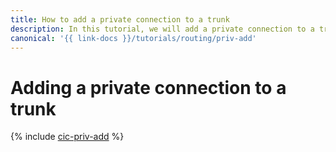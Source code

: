 ```yaml
---
title: How to add a private connection to a trunk
description: In this tutorial, we will add a private connection to a trunk.
canonical: '{{ link-docs }}/tutorials/routing/priv-add'
---
```


# Adding a private connection to a trunk

{% include [cic-priv-add](../../_tutorials/routing/priv-add.md) %}
